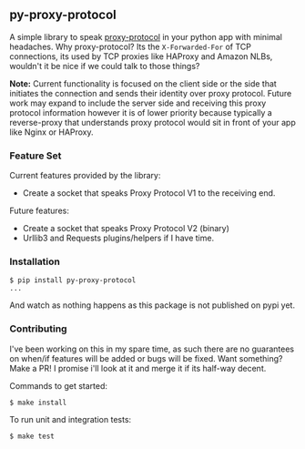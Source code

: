 py-proxy-protocol
-----------------

A simple library to speak [proxy-protocol](https://www.haproxy.org/download/1.8/doc/proxy-protocol.txt) in your python app with minimal headaches.
Why proxy-protocol? Its the `X-Forwarded-For` of TCP connections, its used by TCP proxies like HAProxy and Amazon NLBs, wouldn't it be nice if we could talk to those things?

**Note:** Current functionality is focused on the client side or the side that initiates the connection and sends their identity over proxy protocol. Future work may expand to include the server side and receiving this proxy protocol information however it is of lower priority because typically a reverse-proxy that understands proxy protocol would sit in front of your app like Nginx or HAProxy.

### Feature Set

Current features provided by the library:
- Create a socket that speaks Proxy Protocol V1 to the receiving end.

Future features:
- Create a socket that speaks Proxy Protocol V2 (binary)
- Urllib3 and Requests plugins/helpers if I have time.

### Installation

```
$ pip install py-proxy-protocol
...
```

And watch as nothing happens as this package is not published on pypi yet.

### Contributing

I've been working on this in my spare time, as such there are no guarantees on when/if features will be added or bugs will be fixed. Want something? Make a PR! I promise i'll look at it and merge it if its half-way decent.

Commands to get started:
```
$ make install
```

To run unit and integration tests:
```
$ make test
```
